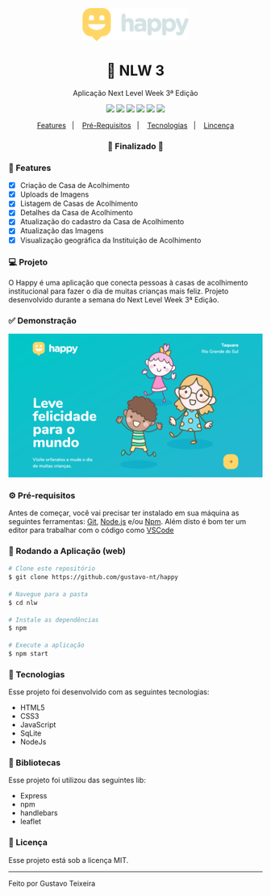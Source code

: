 <p align="center">
  <img src="https://github.com/gabriel-nt/Happy/blob/master/web/src/images/logo-git.png" alt="logo" height="65"/>
</p>

<h1 align="center">
    🚀 NLW 3
</h1>

<p align="center">Aplicação Next Level Week 3ª Edição</p>

<p align="center">
  <img src="https://img.shields.io/static/v1?label=node&message=12.13.1&color=339933&logo=node.js" />
  <img src="https://img.shields.io/static/v1?label=html&message=5.0&color=61DAFB&logo=html" />
  <img src="https://img.shields.io/static/v1?label=css&message=3.0&color=0088CC&logo=css" />
  <img src="https://img.shields.io/static/v1?label=js&message=ecma2018&color=yellow&logo=javascript" />
  <img src="https://img.shields.io/badge/last%20commit-october-important" />
  <img src="https://img.shields.io/badge/license-MIT-success"/>
</p>

<p align="center">
  <a href="#-features">Features</a>&nbsp;&nbsp;&nbsp;|&nbsp;&nbsp;&nbsp;
  <a href="#-pré-requisitos">Pré-Requisitos</a>&nbsp;&nbsp;&nbsp;|&nbsp;&nbsp;&nbsp;
  <a href="#-tecnologias">Tecnologias</a>&nbsp;&nbsp;&nbsp;|&nbsp;&nbsp;&nbsp;
  <a href="#-licença">Lincença</a>
</p>

<h3 align="center"> 
🚧  Finalizado  🚧
</h3>

### 📎 Features 

- [x] Criação de Casa de Acolhimento
- [x] Uploads de Imagens
- [x] Listagem de Casas de Acolhimento
- [x] Detalhes da Casa de Acolhimento
- [x] Atualização do cadastro da Casa de Acolhimento
- [x] Atualização das Imagens
- [x] Visualização geográfica da Instituição de Acolhimento

### 💻 Projeto

O Happy é uma aplicação que conecta pessoas à casas de acolhimento institucional para fazer o dia de muitas crianças mais feliz. Projeto desenvolvido durante a semana do Next Level Week 3ª Edição. 

### ✅ Demonstração
<img src="https://github.com/gabriel-nt/Happy/blob/master/web/src/images/dashboard.PNG" />

### ⚙ Pré-requisitos

Antes de começar, você vai precisar ter instalado em sua máquina as seguintes ferramentas:
[Git](https://git-scm.com), [Node.js](https://nodejs.org/en/) e/ou [Npm](https://www.npmjs.com/get-npm). 
Além disto é bom ter um editor para trabalhar com o código como [VSCode](https://code.visualstudio.com/)

### 📗 Rodando a Aplicação (web)

```bash
# Clone este repositório
$ git clone https://github.com/gustavo-nt/happy

# Navegue para a pasta
$ cd nlw

# Instale as dependências
$ npm

# Execute a aplicação
$ npm start
```

### 🚀 Tecnologias

Esse projeto foi desenvolvido com as seguintes tecnologias:

- HTML5
- CSS3
- JavaScript
- SqLite
- NodeJs

### 📕 Bibliotecas

Esse projeto foi utilizou das seguintes lib:

- Express
- npm
- handlebars
- leaflet

### 📝 Licença

Esse projeto está sob a licença MIT.

<hr/>

Feito por Gustavo Teixeira
